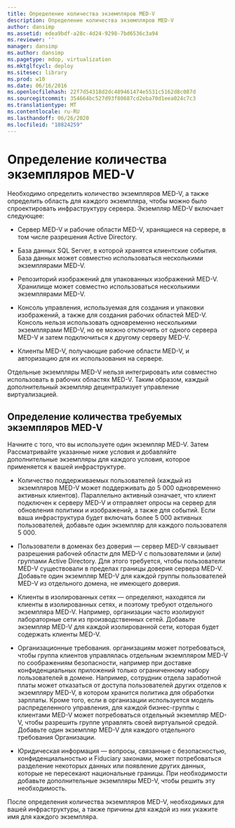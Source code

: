 ```yaml
---
title: Определение количества экземпляров MED-V
description: Определение количества экземпляров MED-V
author: dansimp
ms.assetid: edea9bdf-a28c-4d24-9298-7bd6536c3a94
ms.reviewer: ''
manager: dansimp
ms.author: dansimp
ms.pagetype: mdop, virtualization
ms.mktglfcycl: deploy
ms.sitesec: library
ms.prod: w10
ms.date: 06/16/2016
ms.openlocfilehash: 22f7d54318d2dc489461474e5531c5162d8c087d
ms.sourcegitcommit: 354664bc527d93f80687cd2eba70d1eea024c7c3
ms.translationtype: MT
ms.contentlocale: ru-RU
ms.lasthandoff: 06/26/2020
ms.locfileid: "10824259"
---
```

# Определение количества экземпляров MED-V


Необходимо определить количество экземпляров MED-V, а также определить область для каждого экземпляра, чтобы можно было спроектировать инфраструктуру сервера. Экземпляр MED-V включает следующее:

-   Сервер MED-V и рабочие области MED-V, хранящиеся на сервере, в том числе разрешения Active Directory.

-   База данных SQL Server, в которой хранятся клиентские события. База данных может совместно использоваться несколькими экземплярами MED-V.

-   Репозиторий изображений для упакованных изображений MED-V. Хранилище может совместно использоваться несколькими экземплярами MED-V.

-   Консоль управления, используемая для создания и упаковки изображений, а также для создания рабочих областей MED-V. Консоль нельзя использовать одновременно несколькими экземплярами MED-V, но ее можно отключить от одного сервера MED-V и затем подключиться к другому серверу MED-V.

-   Клиенты MED-V, получающие рабочие области MED-V, и авторизацию для их использования на сервере.

Отдельные экземпляры MED-V нельзя интегрировать или совместно использовать в рабочих областях MED-V. Таким образом, каждый дополнительный экземпляр децентрализует управление виртуализацией.

## Определение количества требуемых экземпляров MED-V


Начните с того, что вы используете один экземпляр MED-V. Затем Рассматривайте указанные ниже условия и добавляйте дополнительные экземпляры для каждого условия, которое применяется к вашей инфраструктуре.

-   Количество поддерживаемых пользователей (каждый из экземпляров MED-V может поддерживать до 5 000 одновременно активных клиентов). Параллельно активный означает, что клиент подключен к серверу MED-V и отправляет опросы на сервер для обновления политики и изображений, а также для событий. Если ваша инфраструктура будет включать более 5 000 активных пользователей, добавьте один экземпляр для каждого пользователя 5 000.

-   Пользователи в доменах без доверия — сервер MED-V связывает разрешения рабочей области для MED-V с пользователями и (или) группами Active Directory. Для этого требуется, чтобы пользователи MED-V существовали в пределах границы доверия сервера MED-V. Добавьте один экземпляр MED-V для каждой группы пользователей MED-V из отдельного домена, не имеющего доверия.

-   Клиенты в изолированных сетях — определяют, находятся ли клиенты в изолированных сетях, и поэтому требуют отдельного экземпляра MED-V. Например, организации часто изолируют лабораторные сети из производственных сетей. Добавьте экземпляр MED-V для каждой изолированной сети, которая будет содержать клиенты MED-V.

-   Организационные требования. организациям может потребоваться, чтобы группа клиентов управлялась отдельным экземпляром MED-V по соображениям безопасности, например при доставке конфиденциальных приложений только ограниченному набору пользователей в домене. Например, сотрудник отдела заработной платы может отказаться от доступа пользователей других отделов к экземпляру MED-V, в котором хранится политика для обработки зарплаты. Кроме того, если в организации используется модель распределенного управления, для каждой бизнес-группы с клиентами MED-V может потребоваться отдельный экземпляр MED-V, чтобы разрешить группе управлять своей виртуальной средой. Добавьте один экземпляр MED-V для каждого отдельного требования Организации.

-   Юридическая информация — вопросы, связанные с безопасностью, конфиденциальностью и Fiduciary законами, может потребоваться разделение некоторых данных или появление других данных, которые не пересекают национальные границы. При необходимости добавьте дополнительные экземпляры MED-V, чтобы решить эту необходимость.

После определения количества экземпляров MED-V, необходимых для вашей инфраструктуры, а также причины для каждой из них укажите имя для каждого экземпляра.

 

 





